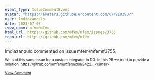 ```yaml
---
event_type: IssueCommentEvent
avatar: "https://avatars.githubusercontent.com/u/4919398?"
user: lmdiazangulo
date: 2023-07-02
repo_name: mfem/mfem
html_url: https://github.com/mfem/mfem/issues/3755
repo_url: https://github.com/mfem/mfem
---
```


<a href='https://github.com/lmdiazangulo' target='_blank'>lmdiazangulo</a> commented on issue <a href='https://github.com/mfem/mfem/issues/3755' target='_blank'>mfem/mfem#3755</a>.

<small>We had this same issue for a custom integrator in DG. In this PR we tried to provide a solution: https://github.com/mfem/mfem/pull/3422...</small>

<a href='https://github.com/mfem/mfem/issues/3755' target='_blank'>View Comment</a>